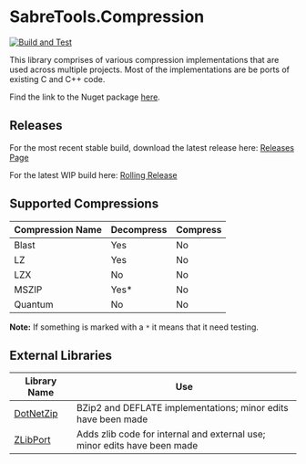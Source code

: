 # SabreTools.Compression

[![Build and Test](https://github.com/SabreTools/SabreTools.Compression/actions/workflows/build_and_test.yml/badge.svg)](https://github.com/SabreTools/SabreTools.Compression/actions/workflows/build_and_test.yml)

This library comprises of various compression implementations that are used across multiple projects. Most of the implementations are be ports of existing C and C++ code.

Find the link to the Nuget package [here](https://www.nuget.org/packages/SabreTools.Compression).

## Releases

For the most recent stable build, download the latest release here: [Releases Page](https://github.com/SabreTools/SabreTools.Compression/releases)

For the latest WIP build here: [Rolling Release](https://github.com/SabreTools/SabreTools.Compression/releases/rolling)

## Supported Compressions

| Compression Name | Decompress | Compress |
| --- | --- | --- |
| Blast | Yes | No |
| LZ | Yes | No |
| LZX | No | No |
| MSZIP | Yes* | No |
| Quantum | No | No |

**Note:** If something is marked with a `*` it means that it need testing.

## External Libraries

| Library Name | Use |
| --- | ---|
| [DotNetZip](https://github.com/DinoChiesa/DotNetZip) | BZip2 and DEFLATE implementations; minor edits have been made |
| [ZLibPort](https://github.com/Nanook/zlib-C-To-CSharp-Port) | Adds zlib code for internal and external use; minor edits have been made |
